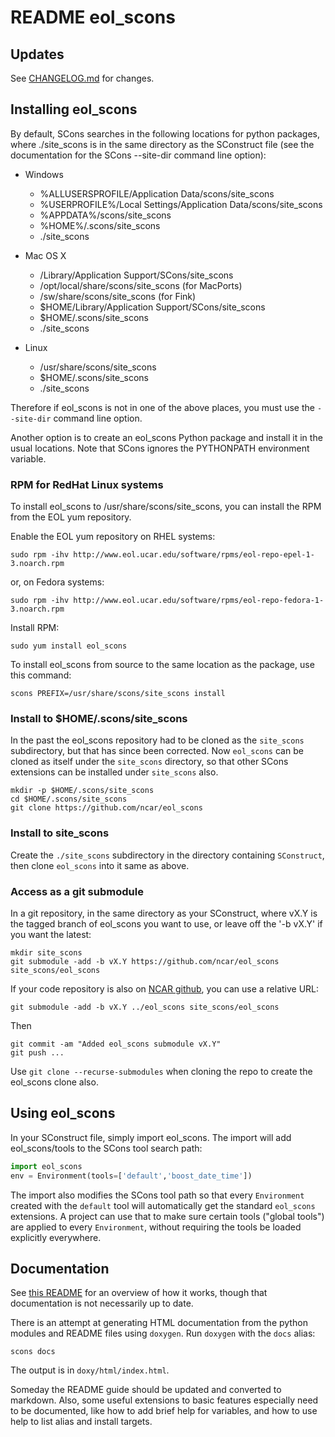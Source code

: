 # README eol_scons

## Updates

See [CHANGELOG.md](CHANGELOG.md) for changes.

## Installing eol_scons

By default, SCons searches in the following locations for python packages,
where ./site_scons is in the same directory as the SConstruct file (see the
documentation for the SCons --site-dir command line option):

* Windows
  * %ALLUSERSPROFILE/Application Data/scons/site_scons
  * %USERPROFILE%/Local Settings/Application Data/scons/site_scons
  * %APPDATA%/scons/site_scons
  * %HOME%/.scons/site_scons
  * ./site_scons

* Mac OS X
  * /Library/Application Support/SCons/site_scons
  * /opt/local/share/scons/site_scons (for MacPorts)
  * /sw/share/scons/site_scons (for Fink)
  * $HOME/Library/Application Support/SCons/site_scons
  * $HOME/.scons/site_scons
  * ./site_scons

* Linux
  * /usr/share/scons/site_scons
  * $HOME/.scons/site_scons
  * ./site_scons

Therefore if eol_scons is not in one of the above places, you must use the
`--site-dir` command line option.

Another option is to create an eol_scons Python package and install it in the
usual locations. Note that SCons ignores the PYTHONPATH environment variable.

### RPM for RedHat Linux systems

To install eol_scons to /usr/share/scons/site_scons, you can install the RPM
from the EOL yum repository.

Enable the EOL yum repository on RHEL systems:

```shell
sudo rpm -ihv http://www.eol.ucar.edu/software/rpms/eol-repo-epel-1-3.noarch.rpm
```
  
or, on Fedora systems:

```shell
sudo rpm -ihv http://www.eol.ucar.edu/software/rpms/eol-repo-fedora-1-3.noarch.rpm
```

Install RPM:

```shell
sudo yum install eol_scons
```

To install eol_scons from source to the same location as the package, use this
command:

```shell
scons PREFIX=/usr/share/scons/site_scons install
```

### Install to $HOME/.scons/site_scons

In the past the eol_scons repository had to be cloned as the `site_scons`
subdirectory, but that has since been corrected.  Now `eol_scons` can be
cloned as itself under the `site_scons` directory, so that other SCons
extensions can be installed under `site_scons` also.

```shell
mkdir -p $HOME/.scons/site_scons
cd $HOME/.scons/site_scons
git clone https://github.com/ncar/eol_scons
```

### Install to site_scons

Create the `./site_scons` subdirectory in the directory containing `SConstruct`,
then clone `eol_scons` into it same as above.

### Access as a git submodule

In a git repository, in the same directory as your SConstruct, where vX.Y is
the tagged branch of eol_scons you want to use, or leave off the '-b vX.Y' if
you want the latest:

```shell
mkdir site_scons
git submodule -add -b vX.Y https://github.com/ncar/eol_scons site_scons/eol_scons
```

If your code repository is also on [NCAR github](https://github.com/ncar), you
can use a relative URL:

```shell
git submodule -add -b vX.Y ../eol_scons site_scons/eol_scons
```

Then

```shell
git commit -am "Added eol_scons submodule vX.Y"
git push ...
```

Use `git clone --recurse-submodules` when cloning the repo to create the
eol_scons clone also.

## Using eol_scons

In your SConstruct file, simply import eol_scons. The import will add
eol_scons/tools to the SCons tool search path:

```python
import eol_scons
env = Environment(tools=['default','boost_date_time'])
```

The import also modifies the SCons tool path so that every `Environment`
created with the `default` tool will automatically get the standard
`eol_scons` extensions.  A project can use that to make sure certain tools
("global tools") are applied to every `Environment`, without requiring the
tools be loaded explicitly everywhere.

## Documentation

See [this README](eol_scons/README) for an overview of how it works, though
that documentation is not necessarily up to date.

There is an attempt at generating HTML documentation from the python modules
and README files using `doxygen`.  Run `doxygen` with the `docs` alias:

```shell
scons docs
```

The output is in `doxy/html/index.html`.

Someday the README guide should be updated and converted to markdown.  Also,
some useful extensions to basic features especially need to be documented,
like how to add brief help for variables, and how to use help to list alias
and install targets.
